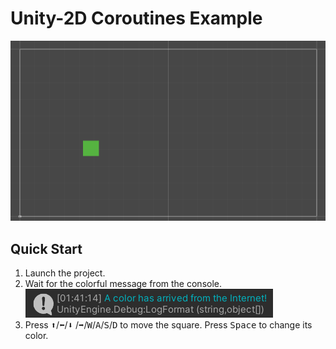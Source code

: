 # Unity-2D Coroutines Example

<img src="https://github.com/abvalatouski/unity2d-coroutines-example/blob/main/screenshot-1.png?raw=true"
     alt=""/>

## Quick Start

1. Launch the project.
2. Wait for the colorful message from the console.
  <img src="https://github.com/abvalatouski/unity2d-coroutines-example/blob/main/screenshot-2.png?raw=true"
       alt=""/>
3. Press <kbd>:arrow_up:</kbd>/<kbd>:arrow_left:</kbd>/<kbd>:arrow_down:</kbd>
   /<kbd>:arrow_right:</kbd>/<kbd>W</kbd>/<kbd>A</kbd>/<kbd>S</kbd>/<kbd>D</kbd>
   to move the square.
   Press <kbd>Space</kbd> to change its color.
